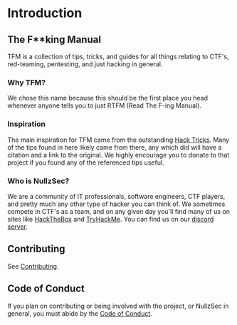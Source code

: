 # Introduction

## The F\*\*king Manual

TFM is a collection of tips, tricks, and guides for all things relating to CTF's, red-teaming, pentesting, and just hacking in general.

### Why TFM?

We chose this name because this should be the first place you head whenever anyone tells you to just RTFM \(Read The F-ing Manual\).

### Inspiration

The main inspiration for TFM came from the outstanding [Hack Tricks](https://book.hacktricks.xyz). Many of the tips found in here likely came from there, any which did will have a citation and a link to the original. We highly encourage you to donate to that project if you found any of the referenced tips useful.

### Who is NullzSec?

We are a community of IT professionals, software engineers, CTF players, and pretty much any other type of hacker you can think of. We sometimes compete in CTF's as a team, and on any given day you'll find many of us on sites like [HackTheBox](https://hackthebox.eu) and [TryHackMe](https://tryhackme.com). You can find us on our [discord server](https://discord.gg/HgrHtj6R).

## Contributing

See [Contributing](https://github.com/nullzsecdev/TFM/tree/e36054df1899bcee35732a3353e17c4c007ce8ea/CONTRIBUTING.md).

## Code of Conduct

If you plan on contributing or being involved with the project, or NullzSec in general, you must abide by the [Code of Conduct](https://github.com/nullzsecdev/TFM/tree/e36054df1899bcee35732a3353e17c4c007ce8ea/CODE_OF_CONDUCT.md).

